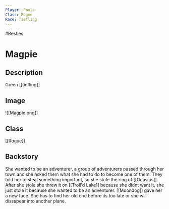 ```yaml
---
Player: Paula
Class: Rogue
Race: Tiefling
---
```

#Besties
# Magpie
## Description
Green [[tiefling]]
## Image
![[Magpie.png]]
## Class
[[Rogue]]
## Backstory
She wanted to be an adventurer, a group of adventurers passed through her town and she asked them what she had to do to become one of them. They told her to steal something important, so she stole the ring of [[Ocasius]]. After she stole she threw it on [[Troll'd Lake]] because she didnt want it, she just stole it because she wanted to be an adventurer. [[Moondog]] gave her a new face. She has to find her old one before its too late or she will dissapear into another plane.